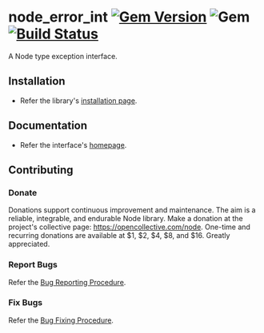 # node_error_int [![Gem Version](https://badge.fury.io/rb/node_error_int.svg)](https://badge.fury.io/rb/node_error_int) ![Gem](https://img.shields.io/gem/dt/node_error_int) [![Build Status](https://travis-ci.com/Diligent-Software-LLC/node_error_int.svg?branch=master)](https://travis-ci.com/Diligent-Software-LLC/node_error_int)

A Node type exception interface.

## Installation

- Refer the library's [installation page](https://docs.diligentsoftware.org/node/packages).

## Documentation

- Refer the interface's [homepage](https://docs.diligentsoftware.org/node/nodeerror/interface).

## Contributing

### Donate

Donations support continuous improvement and maintenance. The aim is a reliable,
integrable, and endurable Node library. Make a donation at the 
project's collective page: https://opencollective.com/node. 
One-time and recurring donations are available at $1, $2, $4, $8, and $16. 
Greatly appreciated.

### Report Bugs

Refer the [Bug Reporting Procedure](https://github.com/Diligent-Software-LLC/node_error_int/issues/1).

### Fix Bugs

Refer the [Bug Fixing Procedure](https://github.com/Diligent-Software-LLC/node_error_int/issues/2).

